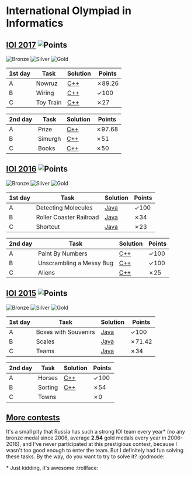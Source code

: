 # International Olympiad in Informatics

## [IOI 2017](https://contest.yandex.ru/ioi/contest/4767/enter/) ![Points](https://img.shields.io/badge/points-414.94/600-blue.svg)

![Bronze](https://img.shields.io/badge/bronze-137.82/600-C3834C.svg)
![Silver](https://img.shields.io/badge/silver-249.42/600-lightgrey.svg)
![Gold](https://img.shields.io/badge/gold-353.03/600-yellow.svg)

| 1st day | Task | Solution | Points |
|---| ---- | ------ | -------- |
| A | Nowruz | [C++](./IOI%202017/nowruz) | ✗89.26 |
| B | Wiring | [C++](./IOI%202017/wiring.cpp) | ✓100 |
| C | Toy Train | [C++](./IOI%202017/train.cpp) | ✗27 |

| 2nd day | Task | Solution | Points |
|---| ---- | ------ | -------- |
| A | Prize | [C++](./IOI%202017/prize.cpp) | ✗97.68 |
| B | Simurgh | [C++](./IOI%202017/simurgh.cpp) | ✗51 |
| C | Books | [C++](./IOI%202017/books.cpp) | ✗50 |

## [IOI 2016](https://contest.yandex.ru/contest/2830/problems/) ![Points](https://img.shields.io/badge/points-382/600-blue.svg)

![Bronze](https://img.shields.io/badge/bronze-240/600-C3834C.svg)
![Silver](https://img.shields.io/badge/silver-328/600-lightgrey.svg)
![Gold](https://img.shields.io/badge/gold-416/600-yellow.svg)

| 1st day | Task | Solution | Points |
|---| ---- | ------ | -------- |
| A | Detecting Molecules | [Java](./IOI%202016/molecules.java) | ✓100 |
| B | Roller Coaster Railroad | [Java](./IOI%202016/railroad.java) | ✗34 |
| C | Shortcut | [Java](./IOI%202016/shortcut.java) | ✗23 |

| 2nd day | Task | Solution | Points |
|---| ---- | ------ | -------- |
| A | Paint By Numbers | [C++](./IOI%202016/paint.cpp) | ✓100 |
| B | Unscrambling a Messy Bug | [C++](./IOI%202016/messy.cpp) | ✓100 |
| C | Aliens | [C++](./IOI%202016/aliens.cpp) | ✗25 |

## [IOI 2015](https://contest.yandex.ru/contest/1446/problems/) ![Points](https://img.shields.io/badge/points-359.42/600-blue.svg)

![Bronze](https://img.shields.io/badge/bronze-185.45/600-C3834C.svg)
![Silver](https://img.shields.io/badge/silver-325.55/600-lightgrey.svg)
![Gold](https://img.shields.io/badge/gold-440.42/600-yellow.svg)

| 1st day | Task | Solution | Points |
|---| ---- | ------ | -------- |
| A | Boxes with Souvenirs | [Java](./IOI%202015/boxes.java) | ✓100 |
| B | Scales | [Java](./IOI%202015/scales.java) | ✗71.42 |
| C | Teams | [Java](./IOI%202015/teams.java) | ✗34 |

| 2nd day | Task | Solution | Points |
|---| ---- | ------ | -------- |
| A | Horses | [C++](./IOI%202015/horses.cpp) | ✓100 |
| B | Sorting | [C++](./IOI%202015/sorting.cpp) | ✗54 |
| C | Towns |  | ✗0 |

## [More contests](https://contest.yandex.ru/ioi/?lang=en)

It's a small pity that Russia has such a strong IOI team every year\* (no any bronze medal since 2006, average **2.54** gold medals every year in 2006-2016), and I've never participated at this prestigious contest, because I wasn't too good enough to enter the team. But I definitely had fun solving these tasks. By the way, do you want to try to solve it? :godmode:

\* Just kidding, it's awesome :trollface:
